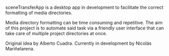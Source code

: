 sceneTransferApp is a desktop app in development to facilitate the correct formatting of media directories.

Media directory formatting can be time consuming and repetitive.  The aim of this project is to automate said task via a friendly user interface that can take care of multiple project directories at once.

Original idea by Alberto Cuadra.
Currently in development by Nicolás Mariñelarena.